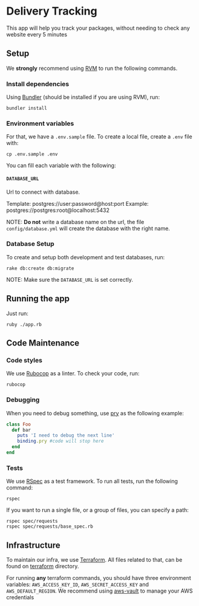 # Delivery Tracking

This app will help you track your packages, without needing to check any website every 5 minutes

## Setup

We **strongly** recommend using [RVM](rvm.io) to run the following commands.

### Install dependencies
Using [Bundler](bundler.io) (should be installed if you are using RVM), run:
```
bundler install
```

### Environment variables

For that, we have a `.env.sample` file. To create a local file, create a `.env` file with:
```
cp .env.sample .env
```
You can fill each variable with the following:

#### `DATABASE_URL`
Url to connect with database.

Template: postgres://user:password@host:port
Example: postgres://postgres:root@localhost:5432

NOTE: **Do not** write a database name on the url, the file `config/database.yml` will create the database with the right name.


### Database Setup

To create and setup both development and test databases, run:

```
rake db:create db:migrate
```

NOTE: Make sure the `DATABASE_URL` is set correctly.

## Running the app

Just run:

```
ruby ./app.rb
```

## Code Maintenance

### Code styles

We use [Rubocop](https://github.com/rubocop-hq/rubocop) as a linter. To check your code, run:

```
rubocop
```

### Debugging

When you need to debug something, use [pry](https://github.com/pry/pry) as the following example:

```ruby
class Foo
  def bar
    puts 'I need to debug the next line'
    binding.pry #code will stop here
  end
end
```

### Tests

We use [RSpec](https://github.com/rspec/rspec) as a test framework. To run all tests, run the following command:
```
rspec
```

If you want to run a single file, or a group of files, you can specify a path:

```
rspec spec/requests
rspec spec/requests/base_spec.rb
```

## Infrastructure

To maintain our infra, we use [Terraform](https://terraform.io). All files related to that, can be found on [terraform](terraform/) directory.

For running **any** terraform commands, you should have three environment variables: `AWS_ACCESS_KEY_ID`, `AWS_SECRET_ACCESS_KEY` and `AWS_DEFAULT_REGION`. We recommend using [aws-vault](https://github.com/99designs/aws-vault) to manage your AWS credentials
